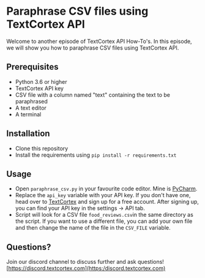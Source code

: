 # Paraphrase CSV files using TextCortex API
Welcome to another episode of TextCortex API How-To's. In this episode, we will show you how to paraphrase CSV files using TextCortex API.

## Prerequisites
- Python 3.6 or higher
- TextCortex API key
- CSV file with a column named "text" containing the text to be paraphrased
- A text editor
- A terminal

## Installation
- Clone this repository
- Install the requirements using `pip install -r requirements.txt`

## Usage
- Open `paraphrase_csv.py` in your favourite code editor. Mine is [PyCharm](https://www.jetbrains.com/pycharm/).
- Replace the `api_key` variable with your API key. If you don't have one, head over to [TextCortex](https://www.textcortex.com/) and sign up for a free account. After signing up, you can find your API key in the settings -> API tab.
- Script will look for a CSV file `food_reviews.csv`in the same directory as the script. If you want to use a different file, you can add your own file and then change the name of the file in the `CSV_FILE` variable.

## Questions?

Join our discord channel to discuss further and ask questions! [https://discord.textcortex.com](https:/discord.textcortex.com)